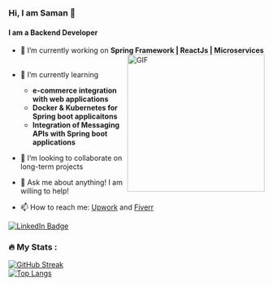 ### Hi, I am Saman 👋
#### I am a Backend Developer

<!--
**SamanKT/SamanKT** is a ✨ _special_ ✨ repository because its `README.md` (this file) appears on your GitHub profile.--><!-- - 🤔 I’m looking for help with ...-->
<!-- - 😄 Pronouns: ... 
- ⚡ Fun fact: ... -->

- 🔭 I’m currently working on **Spring Framework | ReactJs | Microservices**   	&nbsp; <img align="right" height="270px" alt="GIF" src="https://media.tenor.com/NOYF3f82b_gAAAAC/programmer.gif" />
- 🌱 I’m currently learning 
  - **e-commerce integration with web applications**                                          
  - **Docker & Kubernetes for Spring boot applicaitons**    
  - **Integration of Messaging APIs with Spring boot applications**
  
- 👯 I’m looking to collaborate on long-term projects
- 💬 Ask me about anything! I am willing to help!
- 📫 How to reach me: [Upwork](https://www.upwork.com/freelancers/~01d45dab5b311d5e84) and [Fiverr](https://www.fiverr.com/samankt?up_rollout=true)
<div id="badges" align="left" >
  <a href="https://www.linkedin.com/in/saman-khataie-1334b5b6/"><img src="https://img.shields.io/badge/LinkedIn-blue?style=for-the-badge&logo=linkedin&logoColor=white" alt="LinkedIn Badge"/> </a>
 
</div>

### :fire: My Stats :

[![GitHub Streak](http://github-readme-streak-stats.herokuapp.com?user=samankt&theme=dark&background=000000)](https://git.io/streak-stats) <br>
[![Top Langs](https://github-readme-stats.vercel.app/api/top-langs/?username=samankt&layout=compact&theme=vision-friendly-dark)](https://github.com/anuraghazra/github-readme-stats)     
